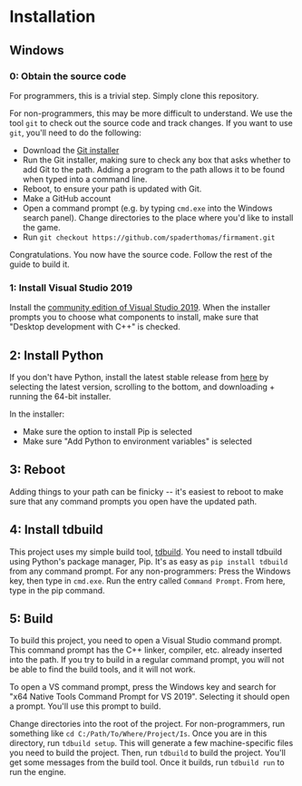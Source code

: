 # Installation

## Windows

### 0: Obtain the source code
For programmers, this is a trivial step. Simply clone this repository.

For non-programmers, this may be more difficult to understand. We use the tool `git` to check out the source code and track changes. If you want to use `git`, you'll need to do the following:
- Download the [Git installer](https://github.com/git-for-windows/git/releases/download/v2.35.1.windows.2/Git-2.35.1.2-64-bit.exe)
- Run the Git installer, making sure to check any box that asks whether to add Git to the path. Adding a program to the path allows it to be found when typed into a command line.
- Reboot, to ensure your path is updated with Git.
- Make a GitHub account
- Open a command prompt (e.g. by typing `cmd.exe` into the Windows search panel). Change directories to the place where you'd like to install the game.
- Run `git checkout https://github.com/spaderthomas/firmament.git`

Congratulations. You now have the source code. Follow the rest of the guide to build it.

### 1: Install Visual Studio 2019

Install the [community edition of Visual Studio 2019](https://visualstudio.microsoft.com/downloads/). When the installer prompts you to choose what components to install, make sure that "Desktop development with C++" is checked.

## 2: Install Python

If you don't have Python, install the latest stable release from [here](https://www.python.org/downloads/windows/) by selecting the latest version, scrolling to the bottom, and downloading + running the 64-bit installer.

In the installer:
- Make sure the option to install Pip is selected
- Make sure "Add Python to environment variables" is selected

## 3: Reboot

Adding things to your path can be finicky -- it's easiest to reboot to make sure that any command prompts you open have the updated path.

## 4: Install tdbuild

This project uses my simple build tool, [tdbuild](https://github.com/spaderthomas/tdbuild). You need to install tdbuild using Python's package manager, Pip. It's as easy as `pip install tdbuild` from any command prompt. For any non-programmers: Press the Windows key, then type in `cmd.exe`. Run the entry called `Command Prompt`. From here, type in the pip command.

## 5: Build

To build this project, you need to open a Visual Studio command prompt. This command prompt has the C++ linker, compiler, etc. already inserted into the path. If you try to build in a regular command prompt, you will not be able to find the build tools, and it will not work.

To open a VS command prompt, press the Windows key and search for "x64 Native Tools Command Prompt for VS 2019". Selecting it should open a prompt. You'll use this prompt to build.

Change directories into the root of the project. For non-programmers, run something like `cd C:/Path/To/Where/Project/Is`. Once you are in this directory, run `tdbuild setup`. This will generate a few machine-specific files you need to build the project. Then, run `tdbuild` to build the project. You'll get some messages from the build tool. Once it builds, run `tdbuild run` to run the engine.